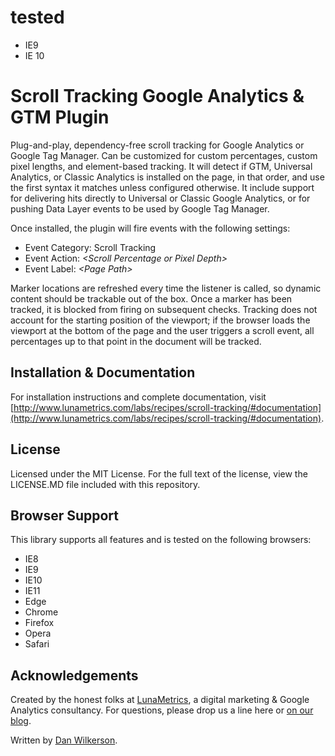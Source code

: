 # tested

- IE9
- IE 10

# Scroll Tracking Google Analytics & GTM Plugin

Plug-and-play, dependency-free scroll tracking for Google Analytics or Google Tag Manager. Can be customized for custom percentages, custom pixel lengths, and element-based tracking. It will detect if GTM, Universal Analytics, or Classic Analytics is installed on the page, in that order, and use the first syntax it matches unless configured otherwise. It include support for delivering hits directly to Universal or Classic Google Analytics, or for pushing Data Layer events to be used by Google Tag Manager.

Once installed, the plugin will fire events with the following settings:

- Event Category: Scroll Tracking
- Event Action: *&lt;Scroll Percentage or Pixel Depth&gt;*
- Event Label: *&lt;Page Path&gt;*

Marker locations are refreshed every time the listener is called, so dynamic content should be trackable out of the box. Once a marker has been tracked, it is blocked from firing on subsequent checks. Tracking does not account for the starting position of the viewport; if the browser loads the viewport at the bottom of the page and the user triggers a scroll event, all percentages up to that point in the document will be tracked.

## Installation & Documentation

For installation instructions and complete documentation, visit [http://www.lunametrics.com/labs/recipes/scroll-tracking/#documentation](http://www.lunametrics.com/labs/recipes/scroll-tracking/#documentation).

## License

Licensed under the MIT License. For the full text of the license, view the LICENSE.MD file included with this repository.

## Browser Support

This library supports all features and is tested on the following browsers:
- IE8
- IE9
- IE10
- IE11
- Edge
- Chrome
- Firefox
- Opera
- Safari

## Acknowledgements

Created by the honest folks at [LunaMetrics](http://www.lunametrics.com/), a digital marketing & Google Analytics consultancy. For questions, please drop us a line here or [on our blog](http://www.lunametrics.com/blog/).

Written by [Dan Wilkerson](https://twitter.com/notdanwilkerson).
